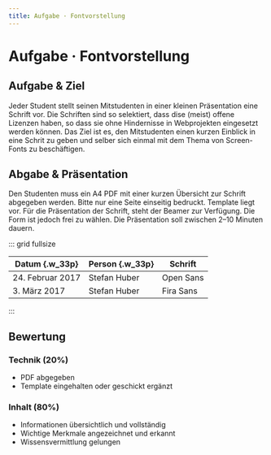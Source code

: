 ```yaml
---
title: Aufgabe · Fontvorstellung
---
```

# Aufgabe · Fontvorstellung
<div class='header'></div>

## Aufgabe & Ziel
Jeder Student stellt seinen Mitstudenten in einer kleinen Präsentation eine Schrift vor. Die Schriften sind so selektiert, dass dise (meist) offene Lizenzen haben, so dass sie ohne Hindernisse in Webprojekten eingesetzt werden können.
Das Ziel ist es, den Mitstudenten einen kurzen Einblick in eine Schrit zu geben und selber sich einmal mit dem Thema von Screen-Fonts zu beschäftigen.

## Abgabe & Präsentation
Den Studenten muss ein A4 PDF mit einer kurzen Übersicht zur Schrift abgegeben werden. Bitte nur eine Seite einseitig bedruckt. Template liegt vor.
Für die Präsentation der Schrift, steht der Beamer zur Verfügung. Die Form ist jedoch frei zu wählen. Die Präsentation soll zwischen 2–10 Minuten dauern.



::: grid fullsize


| Datum {.w_33p}   | Person {.w_33p}      | Schrift                                              |
|------------------|----------------------|------------------------------------------------------|
| 24. Februar 2017 | Stefan Huber         | Open Sans                                            |
| 3. März 2017     | Stefan Huber         | Fira Sans                                            |

:::


## Bewertung
### Technik (20%)
* PDF abgegeben
* Template eingehalten oder geschickt ergänzt

### Inhalt (80%)
* Informationen übersichtlich und vollständig
* Wichtige Merkmale angezeichnet und erkannt
* Wissensvermittlung gelungen
